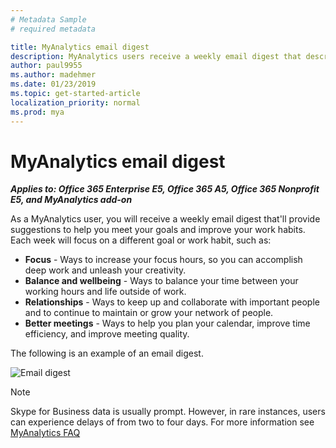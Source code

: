 ```yaml
---
# Metadata Sample
# required metadata

title: MyAnalytics email digest
description: MyAnalytics users receive a weekly email digest that describes key highlights. 
author: paul9955
ms.author: madehmer
ms.date: 01/23/2019
ms.topic: get-started-article
localization_priority: normal 
ms.prod: mya
---
```


# MyAnalytics email digest

_**Applies to: Office 365 Enterprise E5, Office 365 A5, Office 365 Nonprofit E5, and MyAnalytics add-on**_

As a MyAnalytics user, you will receive a weekly email digest that'll provide suggestions to help you meet your goals and improve your work habits. Each week will focus on a different goal or work habit, such as:

* **Focus** - Ways to increase your focus hours, so you can accomplish deep work and unleash your creativity.
* **Balance and wellbeing** - Ways to balance your time between your working hours and life outside of work.
* **Relationships** - Ways to keep up and collaborate with important people and to continue to maintain or grow your network of people.
* **Better meetings** - Ways to help you plan your calendar, improve time efficiency, and improve meeting quality.

The following is an example of an email digest.

![Email digest](../../Images/mya/use/email-digest.png)

<!---
If you do not want to receive digest emails from MyAnalytics, you can opt out of the emails using the following steps:

1. In MyAnalytics, go to Settings.
2. Go to Feature Setting and select **Off** for Digest Email.
3. Click **OK** to save the changes.
--->

>[!Note]
> Skype for Business data is usually prompt. However, in rare instances, users can experience delays of from two to four days. For more information see [MyAnalytics FAQ](../Overview/MyA-faq.md)
